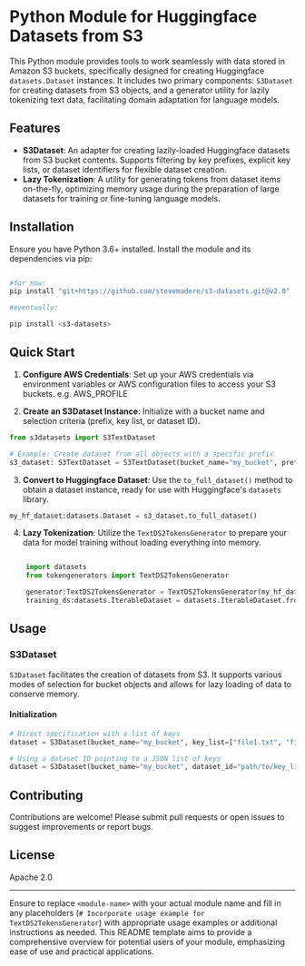 
# Python Module for Huggingface Datasets from S3

This Python module provides tools to work seamlessly with data stored in Amazon S3 buckets, specifically designed for creating Huggingface `datasets.Dataset` instances. It includes two primary components: `S3Dataset` for creating datasets from S3 objects, and a generator utility for lazily tokenizing text data, facilitating domain adaptation for language models.

## Features

- **S3Dataset**: An adapter for creating lazily-loaded Huggingface datasets from S3 bucket contents. Supports filtering by key prefixes, explicit key lists, or dataset identifiers for flexible dataset creation.
- **Lazy Tokenization**: A utility for generating tokens from dataset items on-the-fly, optimizing memory usage during the preparation of large datasets for training or fine-tuning language models.

## Installation

Ensure you have Python 3.6+ installed. Install the module and its dependencies via pip:

```sh

#for now:
pip install "git+https://github.com/stevemadere/s3-datasets.git@v2.0"

#eventually:

pip install <s3-datasets>


```

## Quick Start

1. **Configure AWS Credentials**: Set up your AWS credentials via environment variables or AWS configuration files to access your S3 buckets.  e.g. AWS_PROFILE

2. **Create an S3Dataset Instance**: Initialize with a bucket name and selection criteria (prefix, key list, or dataset ID).

```python
from s3datasets import S3TextDataset

# Example: Create dataset from all objects with a specific prefix
s3_dataset: S3TextDataset = S3TextDataset(bucket_name="my_bucket", prefix="my_data/")
```

3. **Convert to Huggingface Dataset**: Use the `to_full_dataset()` method to obtain a dataset instance, ready for use with Huggingface's `datasets` library.

```python
my_hf_dataset:datasets.Dataset = s3_dataset.to_full_dataset()
```

4. **Lazy Tokenization**: Utilize the `TextDS2TokensGenerator` to prepare your data for model training without loading everything into memory.

```python

	import datasets
	from tokengenerators import TextDS2TokensGenerator

    generator:TextDS2TokensGenerator = TextDS2TokensGenerator(my_hf_dataset,tokenizer, chunk_len=2048, min_stride= 64, max_waste=64)
	training_ds:datasets.IterableDataset = datasets.IterableDataset.from_generator(generator)
```

## Usage

### S3Dataset

`S3Dataset` facilitates the creation of datasets from S3. It supports various modes of selection for bucket objects and allows for lazy loading of data to conserve memory.

#### Initialization

```python
# Direct specification with a list of keys
dataset = S3Dataset(bucket_name="my_bucket", key_list=["file1.txt", "file2.txt"])

# Using a dataset ID pointing to a JSON list of keys
dataset = S3Dataset(bucket_name="my_bucket", dataset_id="path/to/key_list.json")
```


## Contributing

Contributions are welcome! Please submit pull requests or open issues to suggest improvements or report bugs.

## License

Apache 2.0

---

Ensure to replace `<module-name>` with your actual module name and fill in any placeholders (`# Incorporate usage example for TextDS2TokensGenerator`) with appropriate usage examples or additional instructions as needed. This README template aims to provide a comprehensive overview for potential users of your module, emphasizing ease of use and practical applications.
